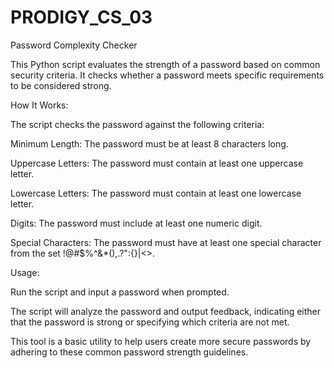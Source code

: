 # PRODIGY_CS_03

Password Complexity Checker

This Python script evaluates the strength of a password based on common security criteria. It checks whether a password meets specific requirements to be considered strong.

How It Works:

The script checks the password against the following criteria:

Minimum Length: The password must be at least 8 characters long.

Uppercase Letters: The password must contain at least one uppercase letter.

Lowercase Letters: The password must contain at least one lowercase letter.

Digits: The password must include at least one numeric digit.

Special Characters: The password must have at least one special character from the set !@#$%^&*(),.?":{}|<>.

Usage:

Run the script and input a password when prompted.

The script will analyze the password and output feedback, indicating either that the password is strong or specifying which criteria are not met.

This tool is a basic utility to help users create more secure passwords by adhering to these common password strength guidelines.

